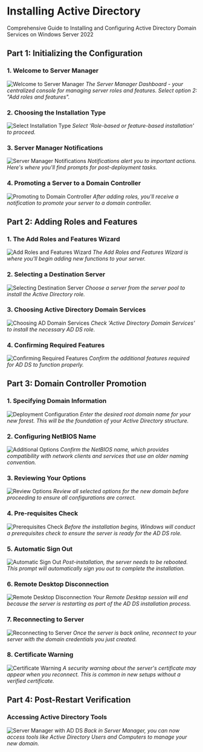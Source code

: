 # Installing Active Directory
Comprehensive Guide to Installing and Configuring Active Directory Domain Services on Windows Server 2022

## Part 1: Initializing the Configuration

### 1. Welcome to Server Manager
![Welcome to Server Manager](https://github.com/KLavallais/KLavallais/blob/main/images/Screenshot_01.png?raw=true)
*The Server Manager Dashboard - your centralized console for managing server roles and features. Select option 2: "Add roles and features".*

### 2. Choosing the Installation Type
![Select Installation Type](https://github.com/KLavallais/KLavallais/blob/main/images/Screenshot_02.png?raw=true)
*Select 'Role-based or feature-based installation' to proceed.*

### 3. Server Manager Notifications
![Server Manager Notifications](https://github.com/KLavallais/KLavallais/blob/main/images/Screenshot_03.png?raw=true)
*Notifications alert you to important actions. Here's where you'll find prompts for post-deployment tasks.*

### 4. Promoting a Server to a Domain Controller
![Promoting to Domain Controller](https://github.com/KLavallais/KLavallais/blob/main/images/Screenshot_04.png?raw=true)
*After adding roles, you'll receive a notification to promote your server to a domain controller.*

## Part 2: Adding Roles and Features

### 1. The Add Roles and Features Wizard
![Add Roles and Features Wizard](https://github.com/KLavallais/KLavallais/blob/main/images/Screenshot_05.png?raw=true)
*The Add Roles and Features Wizard is where you'll begin adding new functions to your server.*

### 2. Selecting a Destination Server
![Selecting Destination Server](https://github.com/KLavallais/KLavallais/blob/main/images/Screenshot_06.png?raw=true)
*Choose a server from the server pool to install the Active Directory role.*

### 3. Choosing Active Directory Domain Services
![Choosing AD Domain Services](https://github.com/KLavallais/KLavallais/blob/main/images/Screenshot_07.png?raw=true)
*Check 'Active Directory Domain Services' to install the necessary AD DS role.*

### 4. Confirming Required Features
![Confirming Required Features](https://github.com/KLavallais/KLavallais/blob/main/images/Screenshot_08.png?raw=true)
*Confirm the additional features required for AD DS to function properly.*

## Part 3: Domain Controller Promotion

### 1. Specifying Domain Information
![Deployment Configuration](https://github.com/KLavallais/KLavallais/blob/main/images/Screenshot_09.png?raw=true)
*Enter the desired root domain name for your new forest. This will be the foundation of your Active Directory structure.*

### 2. Configuring NetBIOS Name
![Additional Options](https://github.com/KLavallais/KLavallais/blob/main/images/Screenshot_10.png?raw=true)
*Confirm the NetBIOS name, which provides compatibility with network clients and services that use an older naming convention.*

### 3. Reviewing Your Options
![Review Options](https://github.com/KLavallais/KLavallais/blob/main/images/Screenshot_11.png?raw=true)
*Review all selected options for the new domain before proceeding to ensure all configurations are correct.*

### 4. Pre-requisites Check
![Prerequisites Check](https://github.com/KLavallais/KLavallais/blob/main/images/Screenshot_12.png?raw=true)
*Before the installation begins, Windows will conduct a prerequisites check to ensure the server is ready for the AD DS role.*

### 5. Automatic Sign Out
![Automatic Sign Out](https://github.com/KLavallais/KLavallais/blob/main/images/Screenshot_13.png?raw=true)
*Post-installation, the server needs to be rebooted. This prompt will automatically sign you out to complete the installation.*

### 6. Remote Desktop Disconnection
![Remote Desktop Disconnection](https://github.com/KLavallais/KLavallais/blob/main/images/Screenshot_14.png?raw=true)
*Your Remote Desktop session will end because the server is restarting as part of the AD DS installation process.*

### 7. Reconnecting to Server
![Reconnecting to Server](https://github.com/KLavallais/KLavallais/blob/main/images/Screenshot_15.png?raw=true)
*Once the server is back online, reconnect to your server with the domain credentials you just created.*

### 8. Certificate Warning
![Certificate Warning](https://github.com/KLavallais/KLavallais/blob/main/images/Screenshot_16.png?raw=true)
*A security warning about the server's certificate may appear when you reconnect. This is common in new setups without a verified certificate.*

## Part 4: Post-Restart Verification

### Accessing Active Directory Tools
![Server Manager with AD DS](https://github.com/KLavallais/KLavallais/blob/main/images/Screenshot_17.png?raw=true)
*Back in Server Manager, you can now access tools like Active Directory Users and Computers to manage your new domain.*


